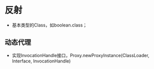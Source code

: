 # 反射

- 基本类型的Class，如boolean.class；



## 动态代理

- 实现InvocationHandle接口，Proxy.newProxyInstance(ClassLoader, Interface, InvocationHandle)





